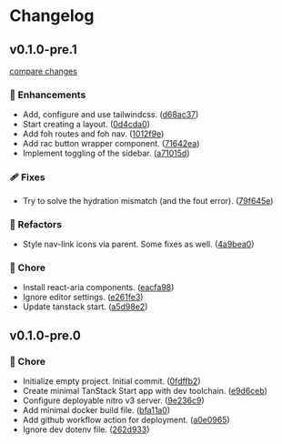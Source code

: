 # Changelog


## v0.1.0-pre.1

[compare changes](https://github.com/haus23/tipprunde/compare/v0.1.0-pre.0...v0.1.0-pre.1)

### 🚀 Enhancements

- Add, configure and use tailwindcss. ([d68ac37](https://github.com/haus23/tipprunde/commit/d68ac37))
- Start creating a layout. ([0d4cda0](https://github.com/haus23/tipprunde/commit/0d4cda0))
- Add foh routes and foh nav. ([1012f9e](https://github.com/haus23/tipprunde/commit/1012f9e))
- Add rac button wrapper component. ([71642ea](https://github.com/haus23/tipprunde/commit/71642ea))
- Implement toggling of the sidebar. ([a71015d](https://github.com/haus23/tipprunde/commit/a71015d))

### 🩹 Fixes

- Try to solve the hydration mismatch (and the fout error). ([79f645e](https://github.com/haus23/tipprunde/commit/79f645e))

### 💅 Refactors

- Style nav-link icons via parent. Some fixes as well. ([4a9bea0](https://github.com/haus23/tipprunde/commit/4a9bea0))

### 🏡 Chore

- Install react-aria components. ([eacfa98](https://github.com/haus23/tipprunde/commit/eacfa98))
- Ignore editor settings. ([e261fe3](https://github.com/haus23/tipprunde/commit/e261fe3))
- Update tanstack start. ([a5d98e2](https://github.com/haus23/tipprunde/commit/a5d98e2))

## v0.1.0-pre.0


### 🏡 Chore

- Initialize empty project. Initial commit. ([0fdffb2](https://github.com/haus23/tipprunde/commit/0fdffb2))
- Create minimal TanStack Start app with dev toolchain. ([e9d6ceb](https://github.com/haus23/tipprunde/commit/e9d6ceb))
- Configure deployable nitro v3 server. ([9e236c9](https://github.com/haus23/tipprunde/commit/9e236c9))
- Add minimal docker build file. ([bfa11a0](https://github.com/haus23/tipprunde/commit/bfa11a0))
- Add github workflow action for deployment. ([a0e0965](https://github.com/haus23/tipprunde/commit/a0e0965))
- Ignore dev dotenv file. ([262d933](https://github.com/haus23/tipprunde/commit/262d933))

